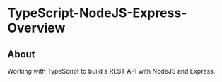 # TypeScript-NodeJS-Express-Overview

## About
Working with TypeScript to build a REST API with NodeJS and Express. 
